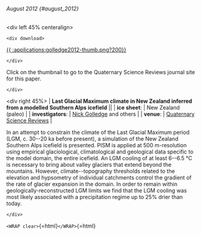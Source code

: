 ###### August 2012 {#august_2012}

\<div left 45% centeralign\>

```{=html}
<div download>
```
[{{
:applications:golledge2012-thumb.png?200}}](http://dx.doi.org/10.1016/j.quascirev.2012.05.004)

```{=html}
</div>
```
Click on the thumbnail to go to the Quaternary Science Reviews journal
site for this paper.

```{=html}
</div>
```
\<div right 45%\> \| **Last Glacial Maximum climate in New Zealand
inferred from a modelled Southern Alps icefield** \|\| \| **ice
sheet**: \| New Zealand (paleo) \| \| **investigators**: \| [Nick
Golledge](http://www.victoria.ac.nz/antarctic/about/staff/nick-golledge)
and others \| \| **venue**: \| [Quaternary Science
Reviews](http://www.sciencedirect.com/science/journal/02773791)
\|

In an attempt to constrain the climate of the Last Glacial Maximum
period (LGM, c. 30--20 ka before present), a simulation of the New
Zealand Southern Alps icefield is presented. PISM is applied at 500
m-resolution using empirical glaciological, climatological and
geological data specific to the model domain, the entire icefield. An
LGM cooling of at least 6--6.5 °C is necessary to bring about valley
glaciers that extend beyond the mountains. However, climate--topography
thresholds related to the elevation and hypsometry of individual
catchments control the gradient of the rate of glacier expansion in the
domain. In order to remain within geologically-reconstructed LGM limits
we find that the LGM cooling was most likely associated with a
precipitation regime up to 25% drier than today.

```{=html}
</div>
```
`<WRAP clear>`{=html}`</WRAP>`{=html}
